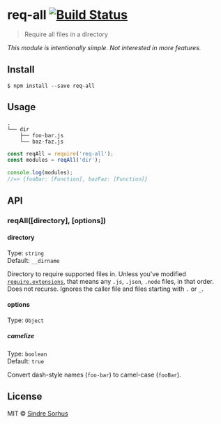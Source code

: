 # req-all [![Build Status](https://travis-ci.org/sindresorhus/req-all.svg?branch=master)](https://travis-ci.org/sindresorhus/req-all)

> Require all files in a directory

*This module is intentionally simple. Not interested in more features.*


## Install

```
$ npm install --save req-all
```


## Usage

```
.
└── dir
    ├── foo-bar.js
    └── baz-faz.js
```

```js
const reqAll = require('req-all');
const modules = reqAll('dir');

console.log(modules);
//=> {fooBar: [Function], bazFaz: [Function]}
```


## API

### reqAll([directory], [options])

#### directory

Type: `string`<br>
Default: `__dirname`

Directory to require supported files in. Unless you've modified [`require.extensions`](https://nodejs.org/api/globals.html#globals_require_extensions), that means any `.js`, `.json`, `.node` files, in that order. Does not recurse. Ignores the caller file and files starting with `.` or `_`.

#### options

Type: `Object`

##### camelize

Type: `boolean`<br>
Default: `true`

Convert dash-style names (`foo-bar`) to camel-case (`fooBar`).


## License

MIT © [Sindre Sorhus](https://sindresorhus.com)
